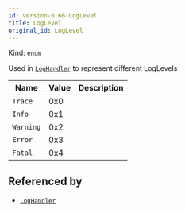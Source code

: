 ```yaml
---
id: version-0.66-LogLevel
title: LogLevel
original_id: LogLevel
---
```


Kind: `enum`

Used in [`LogHandler`](LogHandler) to represent different LogLevels

| Name |  Value | Description |
|--|--|--|
|`Trace` | 0x0  |  |
|`Info` | 0x1  |  |
|`Warning` | 0x2  |  |
|`Error` | 0x3  |  |
|`Fatal` | 0x4  |  |


## Referenced by
- [`LogHandler`](LogHandler)
